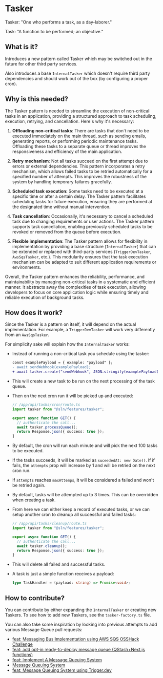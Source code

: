 # Tasker

Tasker: "One who performs a task, as a day-laborer."

Task: "A function to be performed; an objective."

## What is it?

Introduces a new pattern called Tasker which may be switched out in the future for other third party services.

Also introduces a base `InternalTasker` which doesn't require third party dependencies and should work out of the box (by configuring a proper cron).

## Why is this needed?

The Tasker pattern is needed to streamline the execution of non-critical tasks in an application, providing a structured approach to task scheduling, execution, retrying, and cancellation. Here's why it's necessary:

1. **Offloading non-critical tasks**: There are tasks that don't need to be executed immediately on the main thread, such as sending emails, generating reports, or performing periodic maintenance tasks. Offloading these tasks to a separate queue or thread improves the responsiveness and efficiency of the main application.

2. **Retry mechanism**: Not all tasks succeed on the first attempt due to errors or external dependencies. This pattern incorporates a retry mechanism, which allows failed tasks to be retried automatically for a specified number of attempts. This improves the robustness of the system by handling temporary failures gracefully.

3. **Scheduled task execution**: Some tasks need to be executed at a specific time or after a certain delay. The Tasker pattern facilitates scheduling tasks for future execution, ensuring they are performed at the designated time without manual intervention.

4. **Task cancellation**: Occasionally, it's necessary to cancel a scheduled task due to changing requirements or user actions. The Tasker pattern supports task cancellation, enabling previously scheduled tasks to be revoked or removed from the queue before execution.

5. **Flexible implementation**: The Tasker pattern allows for flexibility in implementation by providing a base structure (`InternalTasker`) that can be extended or replaced with third-party services (`TriggerDevTasker`, `AwsSqsTasker`, etc.). This modularity ensures that the task execution mechanism can be adapted to suit different application requirements or environments.

Overall, the Tasker pattern enhances the reliability, performance, and maintainability by managing non-critical tasks in a systematic and efficient manner. It abstracts away the complexities of task execution, allowing developers to focus on core application logic while ensuring timely and reliable execution of background tasks.

## How does it work?

Since the Tasker is a pattern on itself, it will depend on the actual implementation. For example, a `TriggerDevTasker` will work very differently from an `AwsSqsTasker`.

For simplicity sake will explain how the `InternalTasker` works:

- Instead of running a non-critical task you schedule using the tasker:

  ```diff
  const examplePayload = { example: "payload" };
  - await sendWebhook(examplePayload);
  + await tasker.create("sendWebhook", JSON.stringify(examplePayload));
  ```

- This will create a new task to be run on the next processing of the task queue.
- Then on the next cron run it will be picked up and executed:

  ```ts
  // /app/api/tasks/cron/route.ts
  import tasker from "@sln/features/tasker";

  export async function GET() {
    // authenticate the call...
    await tasker.processQueue();
    return Response.json({ success: true });
  }
  ```

- By default, the cron will run each minute and will pick the next 100 tasks to be executed.
- If the tasks succeeds, it will be marked as `suceededAt: new Date()`. If if fails, the `attempts` prop will increase by 1 and will be retried on the next cron run.
- If `attempts` reaches `maxAttemps`, it will be considered a failed and won't be retried again.
- By default, tasks will be attempted up to 3 times. This can be overridden when creating a task.
- From here we can either keep a record of executed tasks, or we can setup another cron to cleanup all successful and failed tasks:

  ```ts
  // /app/api/tasks/cleanup/route.ts
  import tasker from "@sln/features/tasker";

  export async function GET() {
    // authenticate the call...
    await tasker.cleanup();
    return Response.json({ success: true });
  }
  ```

- This will delete all failed and successful tasks.
- A task is just a simple function receives a payload:

  ```ts
  type TaskHandler = (payload: string) => Promise<void>;
  ```

## How to contribute?

You can contribute by either expanding the `InternalTasker` or creating new Taskers. To see how to add new Taskers, see the `tasker-factory.ts` file.

You can also take some inspiration by looking into previous attempts to add various Message Queue pull requests:

- [feat: Messaging Bus Implementation using AWS SQS OSSHack Challenge](https://github.com/calcom/oskarhulter.com/pull/12663)
- [feat: add opt-in ready-to-deploy message queue (QStash+Next.js functions)](https://github.com/calcom/oskarhulter.com/pull/12658)
- [feat: Implement A Message Queuing System](https://github.com/calcom/oskarhulter.com/pull/12655)
- [Message Queuing System](https://github.com/calcom/oskarhulter.com/pull/12654)
- [feat: Message Queuing System using Trigger.dev](https://github.com/calcom/oskarhulter.com/pull/12641)

